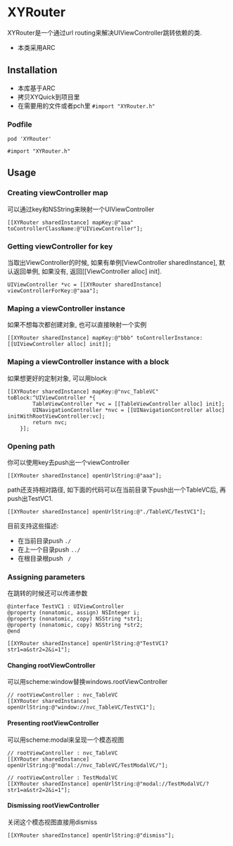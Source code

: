 # XYRouter
XYRouter是一个通过url routing来解决UIViewController跳转依赖的类.
* 本类采用ARC

## Installation
* 本库基于ARC
* 拷贝XYQuick到项目里
* 在需要用的文件或者pch里 `#import "XYRouter.h"`

### Podfile

```
pod 'XYRouter'

#import "XYRouter.h"
```

## Usage
### Creating viewController map
可以通过key和NSString来映射一个UIViewController

```
[[XYRouter sharedInstance] mapKey:@"aaa" toControllerClassName:@"UIViewController"];
```
### Getting viewController for key
当取出ViewController的时候, 如果有单例[ViewController sharedInstance], 默认返回单例, 如果没有, 返回[[ViewController alloc] init].

```
UIViewController *vc = [[XYRouter sharedInstance] viewControllerForKey:@"aaa"];
```

### Maping a viewController instance
如果不想每次都创建对象, 也可以直接映射一个实例

```
[[XYRouter sharedInstance] mapKey:@"bbb" toControllerInstance:[[UIViewController alloc] init]];
```

### Maping a viewController instance with a block
如果想更好的定制对象, 可以用block

```
[[XYRouter sharedInstance] mapKey:@"nvc_TableVC" toBlock:^UIViewController *{
        TableViewController *vc = [[TableViewController alloc] init];
        UINavigationController *nvc = [[UINavigationController alloc] initWithRootViewController:vc];
        return nvc;
    }];
```

### Opening path
你可以使用key去push出一个viewController

```
[[XYRouter sharedInstance] openUrlString:@"aaa"];
```
path还支持相对路径, 如下面的代码可以在当前目录下push出一个TableVC后, 再push出TestVC1.

```
[[XYRouter sharedInstance] openUrlString:@"./TableVC/TestVC1"];

```

目前支持这些描述:

* 在当前目录push  `./`
* 在上一个目录push `../`
*  在根目录根push ` /`

### Assigning parameters
在跳转的时候还可以传递参数

```
@interface TestVC1 : UIViewController
@property (nonatomic, assign) NSInteger i;
@property (nonatomic, copy) NSString *str1;
@property (nonatomic, copy) NSString *str2;
@end

[[XYRouter sharedInstance] openUrlString:@"TestVC1?str1=a&str2=2&i=1"];
```

#### Changing rootViewController
可以用scheme:window替换windows.rootViewController

```
// rootViewController : nvc_TableVC
[[XYRouter sharedInstance] openUrlString:@"window://nvc_TableVC/TestVC1"];
```

#### Presenting rootViewController
可以用scheme:modal来呈现一个模态视图

```
// rootViewController : nvc_TableVC
[[XYRouter sharedInstance] openUrlString:@"modal://nvc_TableVC/TestModalVC/"];

// rootViewController : TestModalVC
[[XYRouter sharedInstance] openUrlString:@"modal://TestModalVC/?str1=a&str2=2&i=1"];
```

#### Dismissing rootViewController
关闭这个模态视图直接用dismiss

```
[[XYRouter sharedInstance] openUrlString:@"dismiss"];
```